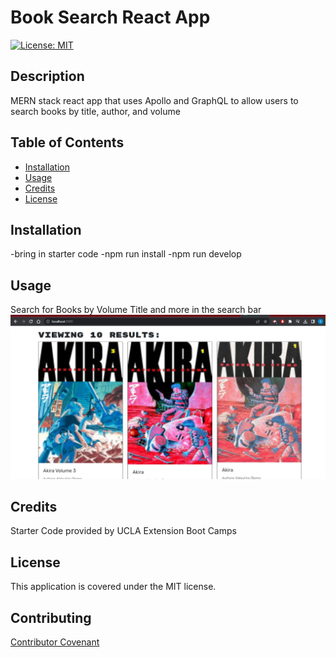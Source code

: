 # Book Search React App

[![License: MIT](https://img.shields.io/badge/License-MIT-yellow.svg)](https://opensource.org/licenses/MIT)

## Description

MERN stack react app that uses Apollo and GraphQL to allow users to search books by title, author, and volume

## Table of Contents

- [Installation](#installation)
- [Usage](#usage)
- [Credits](#credits)
- [License](#license)

## Installation

-bring in starter code
-npm run install
-npm run develop

## Usage

Search for Books by Volume Title and more in the search bar
![Screenshot of application](./Develop/client/public/Capture.JPG)

## Credits

Starter Code provided by UCLA Extension Boot Camps

## License

This application is covered under the MIT license.

## Contributing

[Contributor Covenant](https://www.contributor-covenant.org/version/2/1/code_of_conduct/)
